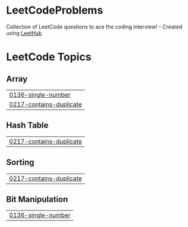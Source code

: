 # LeetCodeProblems
Collection of LeetCode questions to ace the coding interview! - Created using [LeetHub](https://github.com/QasimWani/LeetHub)

<!---LeetCode Topics Start-->
# LeetCode Topics
## Array
|  |
| ------- |
| [0136-single-number](https://github.com/shubhankar1477/LeetCodeProblems/tree/master/0136-single-number) |
| [0217-contains-duplicate](https://github.com/shubhankar1477/LeetCodeProblems/tree/master/0217-contains-duplicate) |
## Hash Table
|  |
| ------- |
| [0217-contains-duplicate](https://github.com/shubhankar1477/LeetCodeProblems/tree/master/0217-contains-duplicate) |
## Sorting
|  |
| ------- |
| [0217-contains-duplicate](https://github.com/shubhankar1477/LeetCodeProblems/tree/master/0217-contains-duplicate) |
## Bit Manipulation
|  |
| ------- |
| [0136-single-number](https://github.com/shubhankar1477/LeetCodeProblems/tree/master/0136-single-number) |
<!---LeetCode Topics End-->